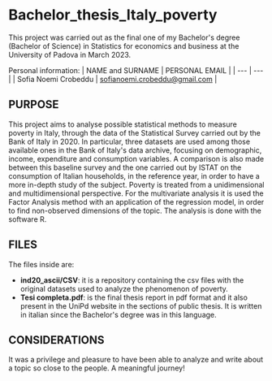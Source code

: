 # Bachelor_thesis_Italy_poverty

This project was carried out as the final one of my Bachelor's degree (Bachelor of Science) in Statistics for economics and business at the University of Padova in March 2023.

Personal information:
| NAME and SURNAME | PERSONAL EMAIL |
| --- | --- |
| Sofia Noemi Crobeddu | sofianoemi.crobeddu@gmail.com | 

## PURPOSE

This project aims to analyse possible statistical methods to measure poverty in Italy, through the data of the Statistical Survey carried out by the Bank of Italy in 2020. In particular, three datasets are used among those available ones in the Bank of Italy's data archive, focusing on demographic, income, expenditure and consumption variables. A comparison is also made between this baseline survey and the one carried out by ISTAT on the consumption of Italian households, in the reference year, in order to have a more in-depth study of the subject. Poverty is treated from a unidimensional and multidimensional perspective. For the multivariate analysis it is used the Factor Analysis method with an application of the regression model, in order to find non-observed dimensions of the topic. The analysis is done with the software R.

## FILES

The files inside are:
- **ind20_ascii/CSV**: it is a repository containing the csv files with the original datasets used to analyze the phenomenon of poverty.
- **Tesi completa.pdf**: is the final thesis report in pdf format and it also present in the UniPd website in the sections of public thesis. It is written in italian since the Bachelor's degree was in this language.

## CONSIDERATIONS

It was a privilege and pleasure to have been able to analyze and write about a topic so close to the people. A meaningful journey!
